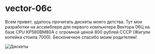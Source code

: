 # vector-06c
Всем привет. удалось прочитать дискеты моего детства.
Тут мои разработки на ассемблере для первого компьютера Вектора 06Ц на базе CPU КР580ВМ80А 
с огромной ценой 800 рублей СССР (Жигули копейка стоила 7000). 
Бесконечное спасибо моим родителям!

![Дискеты](https://github.com/pavel-pimenov/vector-06c/blob/main/photo/vector-06c.png)


